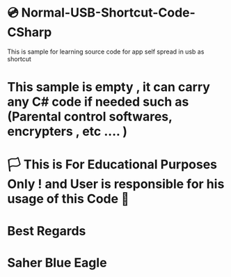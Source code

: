 # 💿 Normal-USB-Shortcut-Code-CSharp
This is sample for learning source code for app self spread in usb as shortcut 
# This sample is empty , it can carry any C# code if needed such as (Parental control softwares, encrypters , etc .... )
# 🏳 This is For Educational Purposes Only ! and User is responsible for his usage of this Code  🔞
# Best Regards
# Saher Blue Eagle

